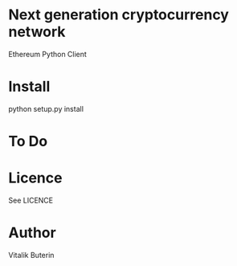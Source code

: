 Next generation cryptocurrency network
=======================================
Ethereum Python Client

Install 
=========
python setup.py install

To Do
=========


Licence
========
See LICENCE

Author
=========
Vitalik Buterin
